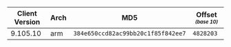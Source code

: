 |Client Version|Arch|MD5                               |Offset <sub><sup>_(base 10)_</sup></sub>|
|--------------|----|----------------------------------|---------|
|9.105.10      |arm |`384e650ccd82ac99bb20c1f85f842ee7`|`4828203`|
